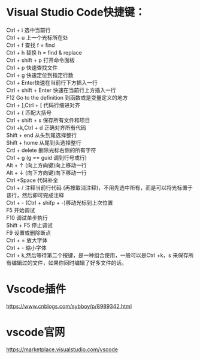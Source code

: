 # Visual Studio Code快捷键：

Ctrl + i 选中当前行   
Ctrl + u 上一个光标所在处   
Ctrl + f 查找 f = find   
Ctrl + h 替换 h = find & replace   
Ctrl + shift + p 打开命令面板   
Ctrl + p 快速查找文件   
Ctrl + g 快速定位到指定行数   
Ctrl + Enter快速在当前行下方插入一行    
Ctrl + shift + Enter 快速在当前行上方插入一行   
F12 Go to the definition 到函数或是变量定义的地方   
Ctrl + ],Ctrl + [ 代码行缩进对齐   
Ctrl + { 匹配大括号   
Ctrl + shift + s 保存所有文件和项目   
Ctrl +k,Ctrl + d 正确对齐所有代码   
Shift + end 从头到尾选择整行   
Shift + home 从尾到头选择整行   
Crtl + delete 删除光标右侧的所有字符   
Ctrl + g (g == guid 调到行号或行)   
Alt + ↑ (向上方向键)向上移动一行   
Alt + ↓ (向下方向键)向下移动一行   
Ctrl +Space 代码补全   
Ctrl + / 注释当前行代码 (再按取消注释)，不用先选中所有，而是可以将光标置于该行，然后即可完成注释   
Ctrl + - (Ctrl + shifp + -)移动光标到上次位置   
F5 开始调试   
F10 调试单步执行   
Shift + F5 停止调试   
F9 设置或删除断点   
Ctrl + = 放大字体   
Ctrl + - 缩小字体   
Ctrl + k,然后等待第二个按键，是一种组合使用，一般可以是Ctrl +k，s 来保存所有编辑过的文件，如果你同时编辑了好多文件的话。

# Vscode插件
https://www.cnblogs.com/sybboy/p/8989342.html

# vscode官网
https://marketplace.visualstudio.com/vscode
